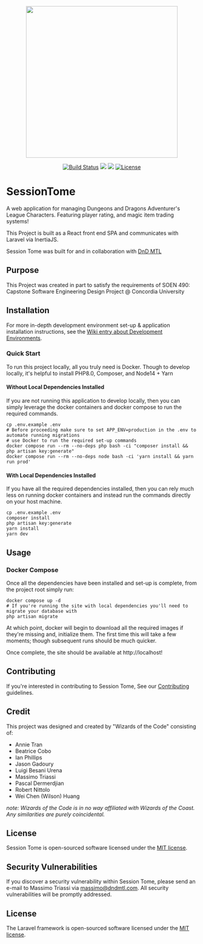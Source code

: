 <p align="center"><a href="https://laravel.com" target="_blank"><img src="https://raw.githubusercontent.com/laravel/art/master/logo-lockup/5%20SVG/2%20CMYK/1%20Full%20Color/laravel-logolockup-cmyk-red.svg" width="400"></a></p>

<p align="center">
<a href="https://github.com/DnD-Montreal/session-tome/actions"><img src="https://github.com/DnD-Montreal/session-tome/actions/workflows/test-suite.yml/badge.svg?" alt="Build Status"></a>
<a href="https://codeclimate.com/github/DnD-Montreal/session-tome/maintainability"><img src="https://api.codeclimate.com/v1/badges/17607964d06fb417aa4a/maintainability" /></a>
<a href="https://codeclimate.com/github/DnD-Montreal/session-tome/test_coverage"><img src="https://api.codeclimate.com/v1/badges/17607964d06fb417aa4a/test_coverage" /></a>
<a href="https://github.com/DnD-Montreal/session-tome"><img src="https://img.shields.io/badge/License-MIT-green" alt="License"></a>
</p>

# SessionTome
A web application for managing Dungeons and Dragons Adventurer's League Characters. Featuring player rating, and magic item trading systems!

This Project is built as a React front end SPA and communicates with  Laravel via InertiaJS.

Session Tome was built for and in collaboration with [DnD MTL](dndmtl.com)

## Purpose
This Project was created in part to satisfy the requirements of SOEN 490: Capstone Software Engineering Design Project @
Concordia University

## Installation
For more in-depth development environment set-up & application installation instructions, see the [Wiki entry about Development Environments](https://github.com/DnD-Montreal/session-tome/wiki/Development-Environment).

### Quick Start
To run this project locally, all you truly need is Docker. Though to develop locally, it's helpful to install PHP8.0, Composer, and Node14 + Yarn

#### Without Local Dependencies Installed
If you are not running this application to develop locally, then you can simply leverage the docker containers and docker compose to run the required commands.

```shell
cp .env.example .env
# Before proceeding make sure to set APP_ENV=production in the .env to automate running migrations
# use Docker to run the required set-up commands
docker compose run --rm --no-deps php bash -ci "composer install && php artisan key:generate"
docker compose run --rm --no-deps node bash -ci 'yarn install && yarn run prod'
```

#### With Local Dependencies Installed
If you have all the required dependencies installed, then you can rely much less on running docker containers and instead run the commands directly on your host machine.

```shell
cp .env.example .env
composer install
php artisan key:generate
yarn install
yarn dev
```


## Usage

### Docker Compose
Once all the dependencies have been installed and set-up is complete, from the project root simply run:

```shell
docker compose up -d
# If you're running the site with local dependencies you'll need to migrate your database with
php artisan migrate
```

At which point, docker will begin to download all the required images if they're missing and, initialize them. The first time this will take a few moments; though subsequent runs should be much quicker.

Once complete, the site should be available at http://localhost!

## Contributing
If you're interested in contributing to Session Tome, See our [Contributing](https://github.com/DnD-Montreal/session-tome/blob/main/CONTRIBUTING.md) guidelines.

## Credit

This project was designed and created by "Wizards of the Code" consisting of:
- Annie Tran
- Beatrice Cobo
- Ian Phillips
- Jason Gadoury
- Luigi Besani Urena
- Massimo Triassi
- Pascal Dermerdjian
- Robert Nittolo
- Wei Chen (Wilson) Huang

_note: Wizards of the Code is in no way affiliated with Wizards of the Coast. Any similarities are purely coincidental._

## License

Session Tome is open-sourced software licensed under the [MIT license](https://opensource.org/licenses/MIT).

## Security Vulnerabilities

If you discover a security vulnerability within Session Tome, please send an e-mail to Massimo Triassi via [massimo@dndmtl.com](mailto:massimo@dndmtl.com). All security vulnerabilities will be promptly addressed.

## License

The Laravel framework is open-sourced software licensed under the [MIT license](https://opensource.org/licenses/MIT).
